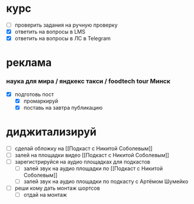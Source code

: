 # курс
- [ ] проверить задания на ручную проверку
- [x] ответить на вопросы в LMS
- [x] ответить на вопросы в ЛС в Telegram
# реклама
### наука для мира / яндкекс такси / foodtech tour Минск
- [x] подготовь пост
	- [x] промаркируй
	- [x] поставь на завтра публикацию
# диджитализируй
- [ ] сделай обложку на [[Подкаст с Никитой Соболевым]]
- [ ] залей на площадки видео [[Подкаст с Никитой Соболевым]]
- [ ] зарегистрируйся на аудио площадках для подкастов
	- [ ] залей звук на аудио площадки по [[Подкаст с Никитой Соболевым]]
	- [ ] залей звук на аудио площадки по подкасту с Артёмом Шумейко
- [ ] реши кому дать монтаж шортсов
	- [ ] отдай на монтаж